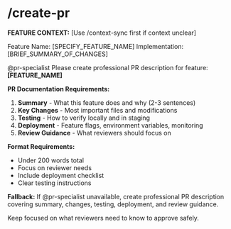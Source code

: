 # /create-pr

**FEATURE CONTEXT:** [Use /context-sync first if context unclear]

Feature Name: [SPECIFY_FEATURE_NAME]
Implementation: [BRIEF_SUMMARY_OF_CHANGES]

@pr-specialist Please create professional PR description for feature: **[FEATURE_NAME]**

**PR Documentation Requirements:**
1. **Summary** - What this feature does and why (2-3 sentences)
2. **Key Changes** - Most important files and modifications
3. **Testing** - How to verify locally and in staging
4. **Deployment** - Feature flags, environment variables, monitoring
5. **Review Guidance** - What reviewers should focus on

**Format Requirements:**
- Under 200 words total
- Focus on reviewer needs
- Include deployment checklist
- Clear testing instructions

**Fallback:** If @pr-specialist unavailable, create professional PR description covering summary, changes, testing, deployment, and review guidance.

Keep focused on what reviewers need to know to approve safely.
